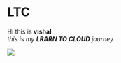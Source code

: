 # LTC
Hi this is **vishal** 
<br>
_this is my **LRARN TO CLOUD** journey_

![](https://miro.medium.com/v2/resize:fit:1400/1*_F5ordAm4vsVBbXeRQqpQA.jpeg)
